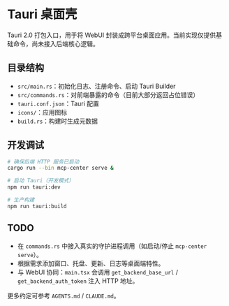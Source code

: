 # Tauri 桌面壳

Tauri 2.0 打包入口，用于将 WebUI 封装成跨平台桌面应用。当前实现仅提供基础命令，尚未接入后端核心逻辑。

## 目录结构

- `src/main.rs`：初始化日志、注册命令、启动 Tauri Builder
- `src/commands.rs`：对前端暴露的命令（目前大部分返回占位错误）
- `tauri.conf.json`：Tauri 配置
- `icons/`：应用图标
- `build.rs`：构建时生成元数据

## 开发调试

```bash
# 确保后端 HTTP 服务已启动
cargo run --bin mcp-center serve &

# 启动 Tauri（开发模式）
npm run tauri:dev

# 生产构建
npm run tauri:build
```

## TODO

- 在 `commands.rs` 中接入真实的守护进程调用（如启动/停止 `mcp-center serve`）。
- 根据需求添加窗口、托盘、更新、日志等桌面端特性。
- 与 WebUI 协同：`main.tsx` 会调用 `get_backend_base_url` / `get_backend_auth_token` 注入 HTTP 地址。

更多约定可参考 `AGENTS.md` / `CLAUDE.md`。
